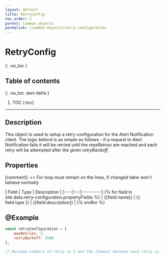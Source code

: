 ```yaml
---
layout: default
title: RetryConfig
nav_order: 3
parent: Common objects
permalink: /common-objects/retry-configuration
---
```


# RetryConfig
{: .no_toc }

## Table of contents
{: .no_toc .text-delta }

1. TOC
{:toc}

---

## Description

This object is used to setup a retry configuration for the Alert Notification client. The logic behind is as simple as follows - if a request to Alert Notification fails it will be retried until the _maxRetries_ are reached and each retry will be attempted after the given _retryBackoff_.

## Properties

[comment]: <> For loop must remain on the lines, if changed table won't behave normally

| Field | Type | Description |
|:---:|:--:|:---------:| {% for field in site.data.retry-configuration.propertyFields %}
| {{field.name}} | {{ field.type }} | {{field.description}} | {% endfor %}

## @Example

```js
const retryConfiguration = {
    maxRetries: 5,
    retryBackoff: 2500
};

// Maximum numbers of retry is 5 and the timeout between each retry is 2500 ms
```